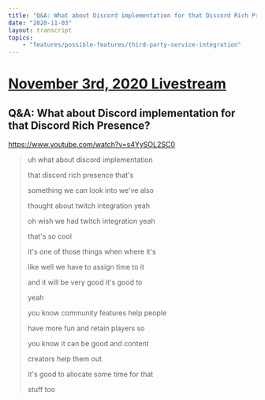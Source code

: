 ```yaml
---
title: "Q&A: What about Discord implementation for that Discord Rich Presence?"
date: "2020-11-03"
layout: transcript
topics:
    - "features/possible-features/third-party-service-integration"
---
```

# [November 3rd, 2020 Livestream](../2020-11-03.md)
## Q&A: What about Discord implementation for that Discord Rich Presence?
https://www.youtube.com/watch?v=s4YySOL2SC0
> uh what about discord implementation
> 
> that discord rich presence that's
> 
> something we can look into we've also
> 
> thought about twitch integration yeah
> 
> oh wish we had twitch integration yeah
> 
> that's so cool
> 
> it's one of those things when where it's
> 
> like well we have to assign time to it
> 
> and it will be very good it's good to
> 
> yeah
> 
> you know community features help people
> 
> have more fun and retain players so
> 
> you know it can be good and content
> 
> creators help them out
> 
> it's good to allocate some time for that
> 
> stuff too
> 
